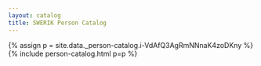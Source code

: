 ```yaml
---
layout: catalog
title: SWERIK Person Catalog
---
```

{% assign p = site.data._person-catalog.i-VdAfQ3AgRmNNnaK4zoDKny %}
{% include person-catalog.html p=p %}

